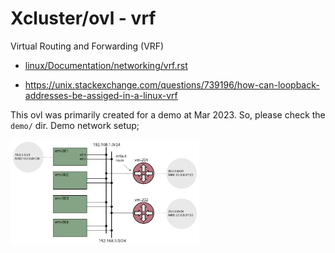 # Xcluster/ovl - vrf

Virtual Routing and Forwarding (VRF)

* [linux/Documentation/networking/vrf.rst](
   https://docs.kernel.org/networking/vrf.html)

* https://unix.stackexchange.com/questions/739196/how-can-loopback-addresses-be-assiged-in-a-linux-vrf


This ovl was primarily created for a demo at Mar 2023. So, please
check the `demo/` dir. Demo network setup;

<img src="test-net.svg" width="60%" />

